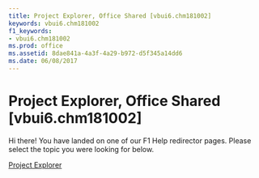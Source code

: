 ```yaml
---
title: Project Explorer, Office Shared [vbui6.chm181002]
keywords: vbui6.chm181002
f1_keywords:
- vbui6.chm181002
ms.prod: office
ms.assetid: 8dae841a-4a3f-4a29-b972-d5f345a14dd6
ms.date: 06/08/2017
---
```



# Project Explorer, Office Shared [vbui6.chm181002]

Hi there! You have landed on one of our F1 Help redirector pages. Please select the topic you were looking for below.

[Project Explorer](http://msdn.microsoft.com/library/318bb305-6d3e-36c6-f6f7-c96d70242279%28Office.15%29.aspx)

